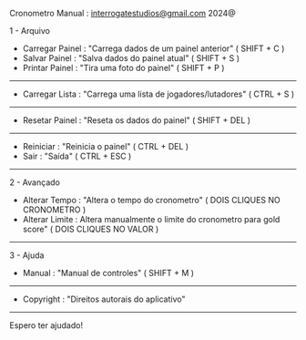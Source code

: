 Cronometro Manual : interrogatestudios@gmail.com 2024@

 1 - Arquivo
   * Carregar Painel : "Carrega dados de um painel anterior" ( SHIFT + C )
   * Salvar Painel : "Salva dados do painel atual" ( SHIFT + S )
   * Printar Painel : "Tira uma foto do painel" ( SHIFT + P )
   --------------------------------------------------------------------------------------------------------
   * Carregar Lista : "Carrega uma lista de jogadores/lutadores" ( CTRL + S )
   --------------------------------------------------------------------------------------------------------
   * Resetar Painel : "Reseta os dados do painel" ( SHIFT + DEL )
   --------------------------------------------------------------------------------------------------------
   * Reiniciar : "Reinicia o painel" ( CTRL + DEL )
   * Sair : "Saída" ( CTRL + ESC )
   --------------------------------------------------------------------------------------------------------
2 - Avançado
  * Alterar Tempo : "Altera o tempo do cronometro" ( DOIS CLIQUES NO CRONOMETRO )
  * Alterar Limite : Altera manualmente o limite do cronometro para gold score" ( DOIS CLIQUES NO VALOR )
  ---------------------------------------------------------------------------------------------------------
3 - Ajuda
  * Manual : "Manual de controles" ( SHIFT + M )
  ---------------------------------------------------------------------------------------------------------
  * Copyright : "Direitos autorais do aplicativo"
  ---------------------------------------------------------------------------------------------------------

Espero ter ajudado!
